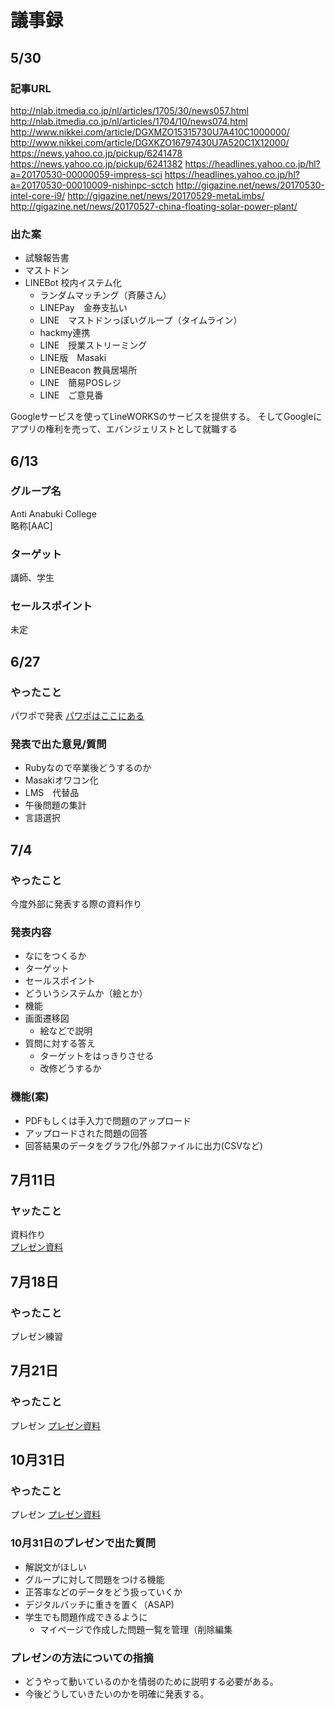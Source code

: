 # 議事録

## 5/30

### 記事URL
http://nlab.itmedia.co.jp/nl/articles/1705/30/news057.html
http://nlab.itmedia.co.jp/nl/articles/1704/10/news074.html
http://www.nikkei.com/article/DGXMZO15315730U7A410C1000000/
http://www.nikkei.com/article/DGXKZO16797430U7A520C1X12000/
https://news.yahoo.co.jp/pickup/6241478
https://news.yahoo.co.jp/pickup/6241382
https://headlines.yahoo.co.jp/hl?a=20170530-00000059-impress-sci
https://headlines.yahoo.co.jp/hl?a=20170530-00010009-nishinpc-sctch
http://gigazine.net/news/20170530-intel-core-i9/
http://gigazine.net/news/20170529-metaLimbs/
http://gigazine.net/news/20170527-china-floating-solar-power-plant/
 
### 出た案
- 試験報告書
- マストドン
- LINEBot 校内イステム化
	- ランダムマッチング（斉藤さん）
	- LINEPay　金券支払い
	- LINE　マストドンっぽいグループ（タイムライン）
	- hackmy連携
	- LINE　授業ストリーミング
	- LINE版　Masaki
	- LINEBeacon 教員居場所
	- LINE　簡易POSレジ
	- LINE　ご意見番
 
Googleサービスを使ってLineWORKSのサービスを提供する。
そしてGoogleにアプリの権利を売って、エバンジェリストとして就職する


## 6/13

### グループ名
Anti Anabuki College  
略称[AAC]

### ターゲット
講師、学生

### セールスポイント
未定

## 6/27

### やったこと
パワポで発表
[パワポはここにある](https://docs.google.com/presentation/d/185pEvA-KgBO15KZF3vXtC89clClEHa6wJQ9L5N-Ldig/edit#slide=id.p)

### 発表で出た意見/質問
- Rubyなので卒業後どうするのか
- Masakiオワコン化
- LMS　代替品
- 午後問題の集計
- 言語選択
 
## 7/4
### やったこと
今度外部に発表する際の資料作り

### 発表内容
- なにをつくるか
- ターゲット
- セールスポイント
- どういうシステムか（絵とか）
- 機能
- 画面遷移図
	- 絵などで説明
- 質問に対する答え
	- ターゲットをはっきりさせる
	- 改修どうするか

### 機能(案)
- PDFもしくは手入力で問題のアップロード
- アップロードされた問題の回答
- 回答結果のデータをグラフ化/外部ファイルに出力(CSVなど)

## 7月11日
### ヤッたこと
資料作り  
[プレゼン資料](https://github.com/yuki-wd/Minutes/blob/master/卒業制作スライド.md)

## 7月18日
### やったこと
プレゼン練習

## 7月21日
### やったこと
プレゼン [プレゼン資料](https://github.com/yuki-wd/Minutes/blob/master/卒業制作スライド.md)

## 10月31日

### やったこと
プレゼン [プレゼン資料](https://github.com/yuki-wd/Minutes/blob/master/卒業制作スライド.md)

### 10月31日のプレゼンで出た質問

- 解説文がほしい
- グループに対して問題をつける機能
- 正答率などのデータをどう扱っていくか
- デジタルバッチに重きを置く（ASAP)
- 学生でも問題作成できるように
	- マイページで作成した問題一覧を管理（削除編集

### プレゼンの方法についての指摘
- どうやって動いているのかを情弱のために説明する必要がある。
- 今後どうしていきたいのかを明確に発表する。